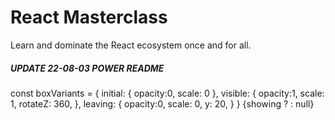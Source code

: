 # React Masterclass

Learn and dominate the React ecosystem once and for all.

##### UPDATE 22-08-03 POWER README ######


const boxVariants = {
  initial: {
    opacity:0,
    scale: 0
  },
  visible: {
    opacity:1,
    scale: 1,
    rotateZ: 360,
  },
  leaving: {
    opacity:0,
    scale: 0,
    y: 20,
  }
}
<AnimatePresence>{showing ? <Box   variants={boxVariants} initial="initial" animate="visible" exit="leaving"/> : null}</AnimatePresence> 